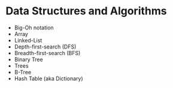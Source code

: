 # Data Structures and Algorithms
 - Big-Oh notation
 - Array
 - Linked-List
 - Depth-first-search (DFS)
 - Breadth-first-search (BFS)
 - Binary Tree
 - Trees
 - B-Tree
 - Hash Table (aka Dictionary)

